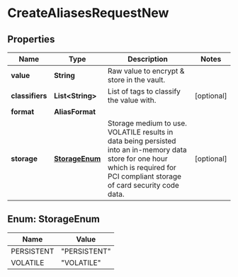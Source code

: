 

# CreateAliasesRequestNew


## Properties

| Name | Type | Description | Notes |
|------------ | ------------- | ------------- | -------------|
|**value** | **String** | Raw value to encrypt &amp; store in the vault. |  |
|**classifiers** | **List&lt;String&gt;** | List of tags to classify the value with. |  [optional] |
|**format** | **AliasFormat** |  |  |
|**storage** | [**StorageEnum**](#StorageEnum) | Storage medium to use.  VOLATILE results in data being persisted into an in-memory data store for one hour which is required for PCI compliant storage of card security code data.  |  [optional] |



## Enum: StorageEnum

| Name | Value |
|---- | -----|
| PERSISTENT | &quot;PERSISTENT&quot; |
| VOLATILE | &quot;VOLATILE&quot; |



